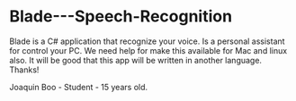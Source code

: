 # Blade---Speech-Recognition
Blade is a C# application that recognize your voice. Is a personal assistant for control your PC. We need help for make this available for Mac and linux also. It will be good that this app will be written in another language. Thanks!

Joaquin Boo - Student - 15 years old.
